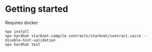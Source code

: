 # Getting started

Requires docker.

```shell
npx install
npx hardhat starknet-compile contracts/starknet/contract.cairo --disable-hint-validation
npx hardhat test
```
